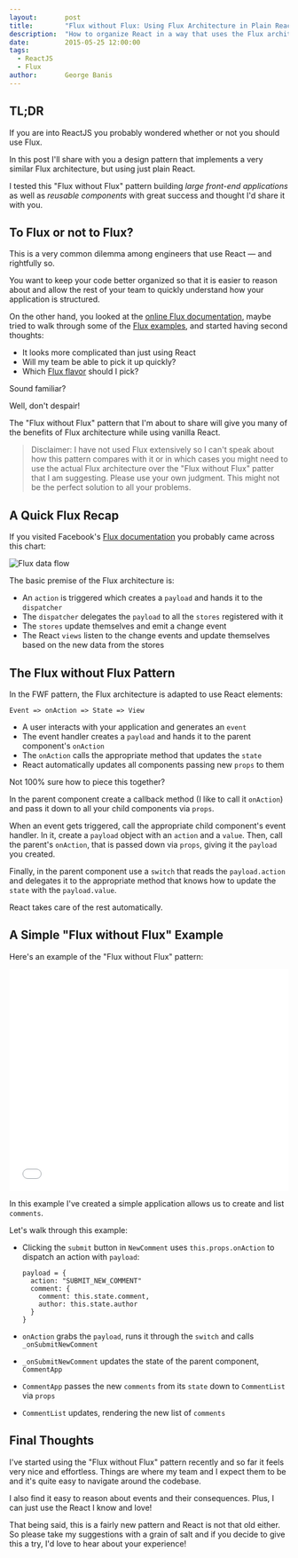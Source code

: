 ```yaml
---
layout:       post
title:        "Flux without Flux: Using Flux Architecture in Plain React"
description:  "How to organize React in a way that uses the Flux architecture without a Flux library."
date:         2015-05-25 12:00:00
tags:
  - ReactJS
  - Flux
author:       George Banis
---
```


## TL;DR

If you are into ReactJS you probably wondered whether or not you should use Flux.

In this post I'll share with you a design pattern that implements a very similar Flux architecture, but using just plain React.

I tested this "Flux without Flux" pattern building *large front-end applications* as well as *reusable components* with great success and thought I'd share it with you.

## To Flux or not to Flux?

This is a very common dilemma among engineers that use React &mdash; and rightfully so.

You want to keep your code better organized so that it is easier to reason about and allow the rest of your team to quickly understand how your application is structured.

On the other hand, you looked at the [online Flux documentation](https://facebook.github.io/flux/docs/overview.html), maybe tried to walk through some of the [Flux examples](https://github.com/facebook/flux/tree/master/examples), and started having second thoughts:

- It looks more complicated than just using React
- Will my team be able to pick it up quickly?
- Which [Flux flavor](https://reactjsnews.com/the-state-of-flux/) should I pick?

Sound familiar?

Well, don't despair!

The "Flux without Flux" pattern that I'm about to share will give you many of the benefits of Flux architecture while using vanilla React.

> Disclaimer: I have not used Flux extensively so I can't speak about how this pattern compares with it or in which cases you might need to use the actual Flux architecture over the "Flux without Flux" patter that I am suggesting. Please use your own judgment. This might not be the perfect solution to all your problems.

## A Quick Flux Recap

If you visited Facebook's [Flux documentation](https://facebook.github.io/flux/docs/overview.html#structure-and-data-flow) you probably came across this chart:

![Flux data flow](https://facebook.github.io/flux/img/flux-simple-f8-diagram-with-client-action-1300w.png)

The basic premise of the Flux architecture is:

- An `action` is triggered which creates a `payload` and hands it to the `dispatcher`
- The `dispatcher` delegates the `payload` to all the `stores` registered with it
- The `stores` update themselves and emit a change event
- The React `views` listen to the change events and update themselves based on the new data from the stores

## The Flux without Flux Pattern

In the FWF pattern, the Flux architecture is adapted to use React elements:

`Event => onAction => State => View`

- A user interacts with your application and generates an `event`
- The event handler creates a `payload` and hands it to the parent component's `onAction`
- The `onAction` calls the appropriate method that updates the `state`
- React automatically updates all components passing new `props` to them

Not 100% sure how to piece this together?

In the parent component create a callback method (I like to call it `onAction`) and pass it down to all your child components via `props`.

When an event gets triggered, call the appropriate child component's event handler. In it, create a `payload` object with an `action` and a `value`. Then, call the parent's `onAction`, that is passed down via `props`, giving it the `payload` you created.

Finally, in the parent component use a `switch` that reads the `payload.action` and delegates it to the appropriate method that knows how to update the `state` with the `payload.value`.

React takes care of the rest automatically.

## A Simple "Flux without Flux" Example

Here's an example of the "Flux without Flux" pattern:

<iframe width="100%" height="400" src="//jsfiddle.net/gbanis/zve3xngL/3/embedded/js,html,result/" allowfullscreen="allowfullscreen" frameborder="0"></iframe>

In this example I've created a simple application allows us to create and list `comments`.

Let's walk through this example:

- Clicking the `submit` button in `NewComment` uses `this.props.onAction` to dispatch an action with `payload`:

  ```
  payload = {
    action: "SUBMIT_NEW_COMMENT"
    comment: {
      comment: this.state.comment,
      author: this.state.author
    }
  }
  ```

- `onAction` grabs the `payload`, runs it through the `switch` and calls `_onSubmitNewComment`
- `_onSubmitNewComment` updates the state of the parent component, `CommentApp`
- `CommentApp` passes the new `comments` from its `state` down to `CommentList` via `props`
- `CommentList` updates, rendering the new list of `comments`

## Final Thoughts

I've started using the "Flux without Flux" pattern recently and so far it feels very nice and effortless. Things are where my team and I expect them to be and it's quite easy to navigate around the codebase.

I also find it easy to reason about events and their consequences. Plus, I can just use the React I know and love!

That being said, this is a fairly new pattern and React is not that old either. So please take my suggestions with a grain of salt and if you decide to give this a try, I'd love to hear about your experience!
